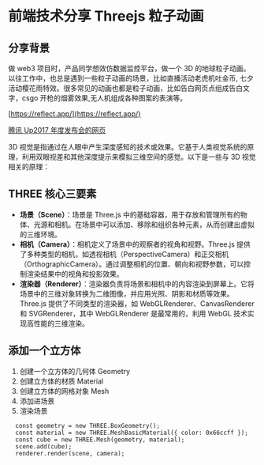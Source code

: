 # 前端技术分享 Threejs 粒子动画

## 分享背景

做 web3 项目时，产品同学想效仿数据监控平台，做一个 3D 的地球粒子动画。以往工作中，也总是遇到一些粒子动画的场景，比如直播活动老虎机吐金币, 七夕活动樱花雨特效。很多常见的动画也都是粒子动画，比如告白网页点组成告白文字，csgo 开枪的烟雾效果,无人机组成各种图案的表演等。

[https://reflect.app/](https://reflect.app/)

[腾讯 Up2017 年度发布会的网页](https://tgideas.qq.com/gicp/news/475/6515254.html?from=list)

3D 视觉是指通过在人眼中产生深度感知的技术或效果。它基于人类视觉系统的原理，利用双眼视差和其他深度提示来模拟三维空间的感觉。以下是一些与 3D 视觉相关的原理：

## THREE 核心三要素

- **场景（Scene）**：场景是 Three.js 中的基础容器，用于存放和管理所有的物体、光源和相机。在场景中可以添加、移除和组织各种元素，从而创建出虚拟的三维环境。
- **相机（Camera）**：相机定义了场景中的观察者的视角和视野。Three.js 提供了多种类型的相机，如透视相机（PerspectiveCamera）和正交相机（OrthographicCamera）。通过调整相机的位置、朝向和视野参数，可以控制渲染结果中的视角和投影效果。
- **渲染器（Renderer）**：渲染器负责将场景和相机中的内容渲染到屏幕上。它将场景中的三维对象转换为二维图像，并应用光照、阴影和材质等效果。Three.js 提供了不同类型的渲染器，如 WebGLRenderer、CanvasRenderer 和 SVGRenderer，其中 WebGLRenderer 是最常用的，利用 WebGL 技术实现高性能的三维渲染。

## 添加一个立方体

1. 创建一个立方体的几何体 Geometry
2. 创建立方体的材质 Material
3. 创建立方体的网格对象 Mesh
4. 添加进场景
5. 渲染场景

```
  const geometry = new THREE.BoxGeometry();
  const material = new THREE.MeshBasicMaterial({ color: 0x66ccff });
  const cube = new THREE.Mesh(geometry, material);
  scene.add(cube);
  renderer.render(scene, camera);
```
